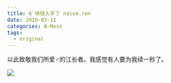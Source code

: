 ```yaml
---
title: 6 块钱入手了 naive.ren
date: 2016-03-11
categories: 0-Mess
tags:
  - original
---
```


以此致敬我们所爱♂的江长者。我感觉有人要为我续一秒了。

![](http://oi0t0q67c.bkt.clouddn.com/blog_mess/BingBunny.jpg)
